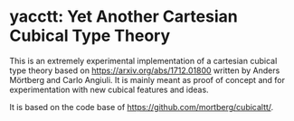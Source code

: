 # yacctt: Yet Another Cartesian Cubical Type Theory

This is an extremely experimental implementation of a cartesian
cubical type theory based on https://arxiv.org/abs/1712.01800 written by
Anders Mörtberg and Carlo Angiuli. It is mainly meant as proof of
concept and for experimentation with new cubical features and ideas.

It is based on the code base of https://github.com/mortberg/cubicaltt/.
